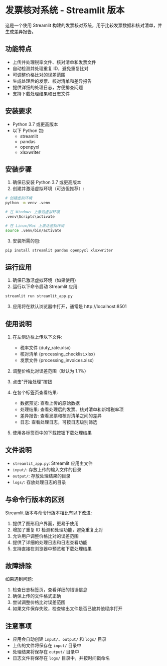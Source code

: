 # 发票核对系统 - Streamlit 版本

这是一个使用 Streamlit 构建的发票核对系统，用于比较发票数据和核对清单，并生成差异报告。

## 功能特点

- 上传并处理税率文件、核对清单和发票文件
- 自动检测并处理重复 ID，避免重复比对
- 可调整价格比对的误差范围
- 生成处理后的发票、核对清单和差异报告
- 提供详细的处理日志，方便排查问题
- 支持下载处理结果和日志文件

## 安装要求

- Python 3.7 或更高版本
- 以下 Python 包:
  - streamlit
  - pandas
  - openpyxl
  - xlsxwriter

## 安装步骤

1. 确保已安装 Python 3.7 或更高版本
2. 创建并激活虚拟环境（可选但推荐）:

```bash
# 创建虚拟环境
python -m venv .venv

# 在 Windows 上激活虚拟环境
.venv\Scripts\activate

# 在 Linux/Mac 上激活虚拟环境
source .venv/bin/activate
```

3. 安装所需的包:

```bash
pip install streamlit pandas openpyxl xlsxwriter
```

## 运行应用

1. 确保已激活虚拟环境（如果使用）
2. 运行以下命令启动 Streamlit 应用:

```bash
streamlit run streamlit_app.py
```

3. 应用将在默认浏览器中打开，通常是 http://localhost:8501

## 使用说明

1. 在左侧边栏上传以下文件:
   - 税率文件 (duty_rate.xlsx)
   - 核对清单 (processing_checklist.xlsx)
   - 发票文件 (processing_invoices.xlsx)

2. 调整价格比对误差范围（默认为 1.1%）

3. 点击"开始处理"按钮

4. 在各个标签页查看结果:
   - 数据预览: 查看上传的原始数据
   - 处理结果: 查看处理后的发票、核对清单和新增税率项
   - 差异报告: 查看发票和核对清单之间的差异
   - 日志: 查看处理日志，可按日志级别筛选

5. 使用各标签页中的下载按钮下载处理结果

## 文件说明

- `streamlit_app.py`: Streamlit 应用主文件
- `input/`: 存放上传的输入文件的目录
- `output/`: 存放处理结果的目录
- `logs/`: 存放处理日志的目录

## 与命令行版本的区别

Streamlit 版本与命令行版本相比有以下改进:

1. 提供了图形用户界面，更易于使用
2. 增加了重复 ID 检测和处理功能，避免重复比对
3. 允许用户调整价格比对的误差范围
4. 提供了详细的处理日志和日志查看功能
5. 支持直接在浏览器中预览和下载处理结果

## 故障排除

如果遇到问题:

1. 检查日志标签页，查看详细的错误信息
2. 确保上传的文件格式正确
3. 尝试调整价格比对误差范围
4. 如果文件保存失败，检查输出文件是否已被其他程序打开

## 注意事项

- 应用会自动创建 `input/`、`output/` 和 `logs/` 目录
- 上传的文件将保存在 `input/` 目录中
- 处理结果将保存在 `output/` 目录中
- 日志文件将保存在 `logs/` 目录中，并按时间戳命名
